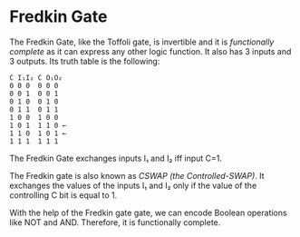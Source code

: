 # Fredkin Gate

The Fredkin Gate, like the Toffoli gate, is invertible and it is *functionally complete* as it can express any other logic function. It also has 3 inputs and 3 outputs. Its truth table is the following:

```
C I₁I₂ C O₁O₂
0 0 0  0 0 0
0 0 1  0 0 1
0 1 0  0 1 0
0 1 1  0 1 1
1 0 0  1 0 0
1 0 1  1 1 0 ←
1 1 0  1 0 1 ←
1 1 1  1 1 1
```

The Fredkin Gate exchanges inputs I₁ and I₂ iff input C=1.

The Fredkin gate is also known as *CSWAP (the Controlled-SWAP)*. It exchanges the values of the inputs I₁ and I₂ only if the value of the controlling C bit is equal to 1.

With the help of the Fredkin gate gate, we can encode Boolean operations like NOT and AND. Therefore, it is functionally complete.
